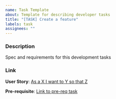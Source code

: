 ```yaml
---
name: Task Template
about: Template for describing developer tasks
title: "[TASK] Create a feature"
labels: task
assignees: ""
---
```


### Description

Spec and requirements for this development tasks

### Link

**User Story**: [As a X I want to Y so that Z](https://github.com/Taehoya/Adventure-Audit)

**Pre-requisite**: [Link to pre-req task](https://github.com/Taehoya/Adventure-Audit)
